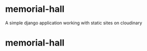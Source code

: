 # memorial-hall
A simple django application working with static sites on cloudinary
# memorial-hall
